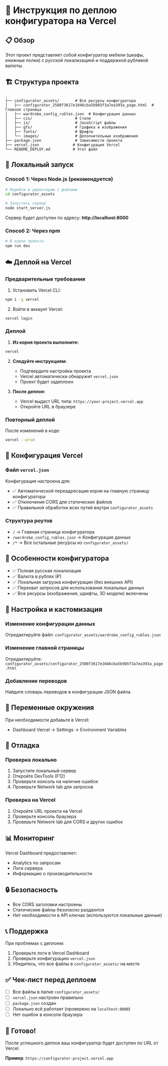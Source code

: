 # 🚀 Инструкция по деплою конфигуратора на Vercel

## 📋 Обзор

Этот проект представляет собой конфигуратор мебели (шкафы, книжные полки) с русской локализацией и поддержкой рублевой валюты.

## 🏗️ Структура проекта

```
.
├── configurator_assets/       # Все ресурсы конфигуратора
│   ├── configurator_2508f3617e1046cba5b985f3a7ea393a_page.html  # Главная страница
│   ├── wardrobe_config_rubles.json  # Конфигурация данных
│   ├── css/                   # Стили
│   ├── js/                    # JavaScript файлы
│   ├── gfx/                   # Графика и изображения
│   ├── fonts/                 # Шрифты
│   └── images/                # Дополнительные изображения
├── package.json               # Зависимости проекта
├── vercel.json               # Конфигурация Vercel
└── README_DEPLOY.md          # Этот файл
```

## 🚀 Локальный запуск

### Способ 1: Через Node.js (рекомендуется)

```bash
# Перейти в директорию с файлами
cd configurator_assets

# Запустить сервер
node start_server.js
```

Сервер будет доступен по адресу: **http://localhost:8000**

### Способ 2: Через npm

```bash
# В корне проекта
npm run dev
```

## ☁️ Деплой на Vercel

### Предварительные требования

1. Установить Vercel CLI:
```bash
npm i -g vercel
```

2. Войти в аккаунт Vercel:
```bash
vercel login
```

### Деплой

1. **Из корня проекта выполните:**
```bash
vercel
```

2. **Следуйте инструкциям:**
   - Подтвердите настройки проекта
   - Vercel автоматически обнаружит `vercel.json`
   - Проект будет задеплоен

3. **После деплоя:**
   - Vercel выдаст URL типа: `https://your-project.vercel.app`
   - Откройте URL в браузере

### Повторный деплой

После изменений в коде:
```bash
vercel --prod
```

## 📁 Конфигурация Vercel

### Файл `vercel.json`

Конфигурация настроена для:
- ✅ Автоматической переадресации корня на главную страницу конфигуратора
- ✅ Отключения CORS для статических файлов
- ✅ Правильной обработки всех путей внутри `configurator_assets`

### Структура роутов

- `/` → Главная страница конфигуратора
- `/wardrobe_config_rubles.json` → Конфигурация данных
- `/*` → Все остальные ресурсы из `configurator_assets/`

## 🎯 Особенности конфигуратора

- ✅ Полная русская локализация
- ✅ Валюта в рублях (₽)
- ✅ Локальная загрузка конфигурации (без внешних API)
- ✅ Перехват запросов для использования локальных данных
- ✅ Все ресурсы (изображения, шрифты, 3D модели) включены

## 🔧 Настройка и кастомизация

### Изменение конфигурации данных

Отредактируйте файл: `configurator_assets/wardrobe_config_rubles.json`

### Изменение главной страницы

Отредактируйте: `configurator_assets/configurator_2508f3617e1046cba5b985f3a7ea393a_page.html`

### Добавление переводов

Найдите словарь переводов в конфигурации JSON файла.

## 📝 Переменные окружения

При необходимости добавьте в Vercel:
- Dashboard Vercel → Settings → Environment Variables

## 🐛 Отладка

### Проверка локально

1. Запустите локальный сервер
2. Откройте DevTools (F12)
3. Проверьте консоль на наличие ошибок
4. Проверьте Network tab для запросов

### Проверка на Vercel

1. Откройте URL проекта на Vercel
2. Проверьте консоль браузера
3. Проверьте Network tab для CORS и других ошибок

## 📊 Мониторинг

Vercel Dashboard предоставляет:
- Analytics по запросам
- Логи сервера
- Информацию о производительности

## 🔒 Безопасность

- Все CORS заголовки настроены
- Статические файлы безопасно раздаются
- Нет необходимости в API ключах (используются локальные данные)

## 📞 Поддержка

При проблемах с деплоем:
1. Проверьте логи в Vercel Dashboard
2. Проверьте конфигурацию `vercel.json`
3. Убедитесь, что все файлы в `configurator_assets/` на месте

## ✅ Чек-лист перед деплоем

- [ ] Все файлы в папке `configurator_assets/`
- [ ] `vercel.json` настроен правильно
- [ ] `package.json` создан
- [ ] Локально всё работает (проверено на `localhost:8000`)
- [ ] Нет ошибок в консоли браузера

## 🎉 Готово!

После успешного деплоя ваш конфигуратор будет доступен по URL от Vercel.

**Пример**: `https://configurator-project.vercel.app`

